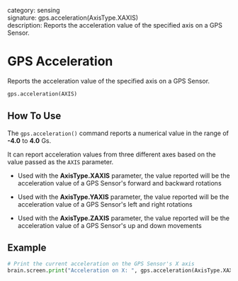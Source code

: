 category: sensing  
signature: gps.acceleration(AxisType.XAXIS)  
description: Reports the acceleration value of the specified axis on a GPS Sensor.  

# GPS Acceleration

Reports the acceleration value of the specified axis on a GPS Sensor.

```python
gps.acceleration(AXIS)
```

## How To Use

The `gps.acceleration()` command reports a numerical value in the range of **-4.0** to **4.0** Gs.

It can report acceleration values from three different axes based on the value passed as the `AXIS` parameter.

* Used with the **AxisType.XAXIS** parameter, the value reported will be the acceleration value of a GPS Sensor's forward and backward rotations

* Used with the **AxisType.YAXIS** parameter, the value reported will be the acceleration value of a GPS Sensor's left and right rotations

* Used with the **AxisType.ZAXIS** parameter, the value reported will be the acceleration value of a GPS Sensor's up and down movements

## Example

```python
# Print the current acceleration on the GPS Sensor's X axis
brain.screen.print("Acceleration on X: ", gps.acceleration(AxisType.XAXIS))
```

<advanced>
</advanced>
